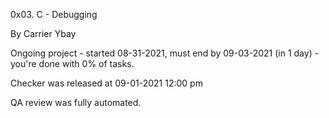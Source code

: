 0x03. C - Debugging


By Carrier Ybay


Ongoing project - started 08-31-2021, must end by 09-03-2021 (in 1 day) - you're done with 0% of tasks.


Checker was released at 09-01-2021 12:00 pm


QA review was fully automated.
